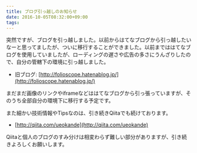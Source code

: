 ```yaml
---
title: ブログ引っ越しのお知らせ
date: 2016-10-05T08:32:00+09:00
tags:
---
```


突然ですが、ブログを引っ越しました。以前からはてなブログから引っ越したいなーと思ってましたが、ついに移行することができました。以前までははてなブログを使用していましたが、ローディングの遅さや広告の多さにうんざりしたので、自分の管轄下の環境に引っ越しました。

- 旧ブログ: [http://folioscope.hatenablog.jp/](http://folioscope.hatenablog.jp/)

まだまだ画像のリンクやiframeなどははてなブログから引っ張っていますが、そのうち全部自分の環境下に移行する予定です。

また細かい技術情報やTipsなのは、引き続きQiitaでも続けております。

- [http://qiita.com/ueokande](http://qiita.com/ueokande)

Qiitaと個人のブログのすみ分けは相変わらず難しい部分がありますが、引き続きよろしくお願いします。
